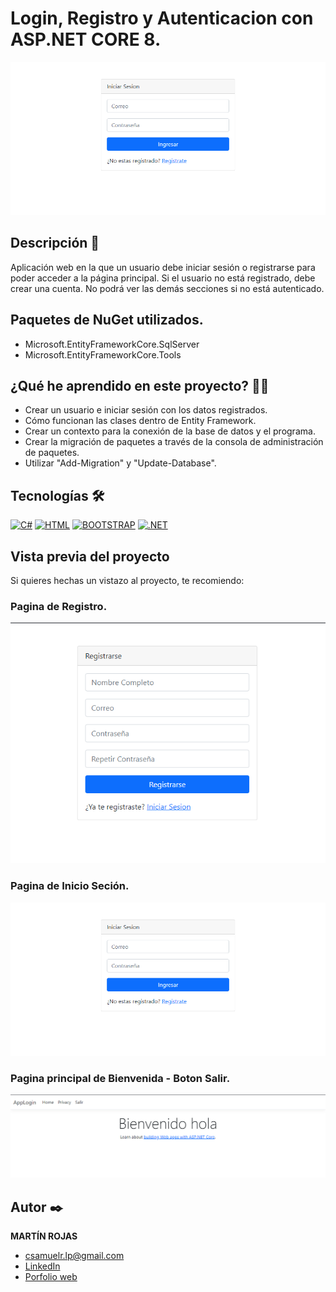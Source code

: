 # Login, Registro y Autenticacion con ASP.NET CORE 8.
![Imagen del proyecto](img/p1.PNG)

## Descripción 📑

Aplicación web en la que un usuario debe iniciar sesión o registrarse para poder acceder a la página principal. Si el usuario no está registrado, debe crear una cuenta. No podrá ver las demás secciones si no está autenticado.

## Paquetes de NuGet utilizados.
- Microsoft.EntityFrameworkCore.SqlServer
- Microsoft.EntityFrameworkCore.Tools

## ¿Qué he aprendido en este proyecto? 🙇🏻 
- Crear un usuario e iniciar sesión con los datos registrados.
- Cómo funcionan las clases dentro de Entity Framework.
- Crear un contexto para la conexión de la base de datos y el programa.
- Crear la migración de paquetes a través de la consola de administración de paquetes.
- Utilizar "Add-Migration" y "Update-Database".

## Tecnologías 🛠
<!-- Iconos sacados de: https://github.com/hendrasob/badges/blob/master/README.md y https://github.com/alexandresanlim/Badges4-README.md-Profile -->
[![C#](https://img.shields.io/badge/C%23-239120?style=for-the-badge&logo=csharp&logoColor=white)](https://es.wikipedia.org/wiki/C_Sharp)
[![HTML](https://img.shields.io/badge/HTML5-E34F26?style=for-the-badge&logo=html5&logoColor=white)](https://es.wikipedia.org/wiki/HTML5)
[![BOOTSTRAP](https://img.shields.io/badge/Bootstrap-563D7C?style=for-the-badge&logo=bootstrap&logoColor=white)](https://getbootstrap.com/)
[![.NET](https://img.shields.io/badge/.NET-512BD4?style=for-the-badge&logo=dotnet&logoColor=white)](https://dotnet.microsoft.com/es-es/)

## Vista previa del proyecto
Si quieres hechas un vistazo al proyecto, te recomiendo:
### Pagina de Registro.
![Captura del proyecto](img/p2.PNG)
### Pagina de Inicio Seción.
![Captura del proyecto](img/p1.PNG)
### Pagina principal de Bienvenida - Boton Salir.
![Captura del proyecto](img/p3.PNG)

## Autor ✒️
**MARTÍN ROJAS**

* [csamuelr.lp@gmail.com](csamuelr.lp@gmail.com)
* [LinkedIn](https://www.linkedin.com/in/martín-rojas-34b194245/)
* [Porfolio web](https://github.com/retak1ng/martindev.github.io)

<!--
## Instalación 
Este proyecto no necesita de instalación. Simplemente abre la carpeta o haz doble click en el .html

  
## Licencia 📄
MIT Public License v3.0
No puede usarse comencialmente.
-->